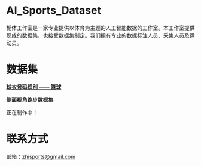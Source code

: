 # AI_Sports_Dataset
栀体工作室是一家专业提供以体育为主题的人工智能数据的工作室。本工作室提供现成的数据集，也接受数据集制定。我们拥有专业的数据标注人员、采集人员及运动员。

# 数据集

[**球衣号码识别 —— 篮球**](data/Jersey)


**侧面视角跑步数据集**

正在制作中！


# 联系方式

邮箱：zhisports@gmail.com

